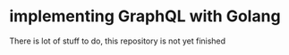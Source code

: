 # implementing GraphQL with Golang

There is lot of stuff to do, this repository is not yet finished